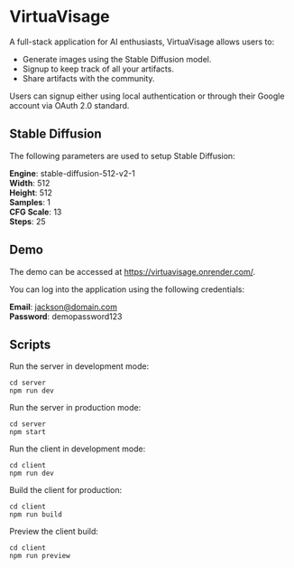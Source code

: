 # VirtuaVisage

A full-stack application for AI enthusiasts, VirtuaVisage allows users to:

- Generate images using the Stable Diffusion model.
- Signup to keep track of all your artifacts.
- Share artifacts with the community.

Users can signup either using local authentication or through their Google account via OAuth 2.0 standard.

## Stable Diffusion

The following parameters are used to setup Stable Diffusion:

**Engine**: stable-diffusion-512-v2-1  
**Width**: 512  
**Height**: 512  
**Samples**: 1  
**CFG Scale**: 13  
**Steps**: 25

## Demo

The demo can be accessed at https://virtuavisage.onrender.com/.

You can log into the application using the following credentials:

**Email**: jackson@domain.com  
**Password**: demopassword123

## Scripts

Run the server in development mode:

    cd server
    npm run dev

Run the server in production mode:

    cd server
    npm start

Run the client in development mode:

    cd client
    npm run dev

Build the client for production:

    cd client
    npm run build

Preview the client build:

    cd client
    npm run preview

